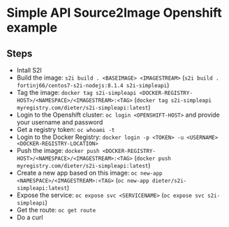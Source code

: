 # Simple API Source2Image Openshift example
## Steps
- Intall S2I
- Build the image: `s2i build . <BASEIMAGE> <IMAGESTREAM>` (`s2i build . fortinj66/centos7-s2i-nodejs:8.1.4 s2i-simpleapi`)
- Tag the image: `docker tag s2i-simpleapi <DOCKER-REGISTRY-HOST>/<NAMESPACE>/<IMAGESTREAM>:<TAG>` (`docker tag s2i-simpleapi myregistry.com/dieter/s2i-simpleapi:latest`)
- Login to the Openshift cluster: `oc login <OPENSHIFT-HOST>` and provide your username and password
- Get a registry token: `oc whoami -t`
- Login to the Docker Registry: `docker login -p <TOKEN> -u <USERNAME> <DOCKER-REGISTRY-LOCATION>`
- Push the image: `docker push <DOCKER-REGISTRY-HOST>/<NAMESPACE>/<IMAGESTREAM>:<TAG>` (`docker push myregistry.com/dieter/s2i-simpleapi:latest`)
- Create a new app based on this image: `oc new-app <NAMESPACE>/<IMAGESTREAM>:<TAG>` (`oc new-app dieter/s2i-simpleapi:latest`)
- Expose the service: `oc expose svc <SERVICENAME>` (`oc expose svc s2i-simpleapi`)
- Get the route: `oc get route`
- Do a curl